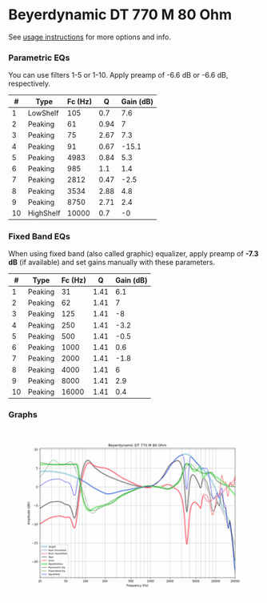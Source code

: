 # Beyerdynamic DT 770 M 80 Ohm
See [usage instructions](https://github.com/jaakkopasanen/AutoEq#usage) for more options and info.

### Parametric EQs
You can use filters 1-5 or 1-10. Apply preamp of -6.6 dB or -6.6 dB, respectively.

|   # | Type      |   Fc (Hz) |    Q |   Gain (dB) |
|-----|-----------|-----------|------|-------------|
|   1 | LowShelf  |       105 | 0.7  |         7.6 |
|   2 | Peaking   |        61 | 0.94 |         7   |
|   3 | Peaking   |        75 | 2.67 |         7.3 |
|   4 | Peaking   |        91 | 0.67 |       -15.1 |
|   5 | Peaking   |      4983 | 0.84 |         5.3 |
|   6 | Peaking   |       985 | 1.1  |         1.4 |
|   7 | Peaking   |      2812 | 0.47 |        -2.5 |
|   8 | Peaking   |      3534 | 2.88 |         4.8 |
|   9 | Peaking   |      8750 | 2.71 |         2.4 |
|  10 | HighShelf |     10000 | 0.7  |        -0   |

### Fixed Band EQs
When using fixed band (also called graphic) equalizer, apply preamp of **-7.3 dB** (if available) and set gains manually with these parameters.

|   # | Type    |   Fc (Hz) |    Q |   Gain (dB) |
|-----|---------|-----------|------|-------------|
|   1 | Peaking |        31 | 1.41 |         6.1 |
|   2 | Peaking |        62 | 1.41 |         7   |
|   3 | Peaking |       125 | 1.41 |        -8   |
|   4 | Peaking |       250 | 1.41 |        -3.2 |
|   5 | Peaking |       500 | 1.41 |        -0.5 |
|   6 | Peaking |      1000 | 1.41 |         0.6 |
|   7 | Peaking |      2000 | 1.41 |        -1.8 |
|   8 | Peaking |      4000 | 1.41 |         6   |
|   9 | Peaking |      8000 | 1.41 |         2.9 |
|  10 | Peaking |     16000 | 1.41 |         0.4 |

### Graphs
![](./Beyerdynamic%20DT%20770%20M%2080%20Ohm.png)
